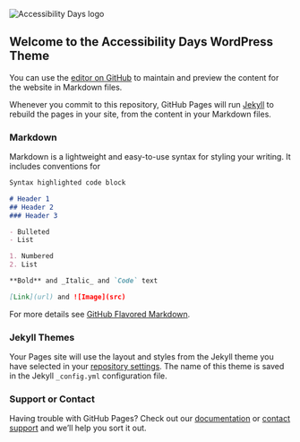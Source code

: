 ![Accessibility Days logo](https://accessibleweb.info/wp-content/uploads/2018/05/Acessibility-logo-2018-768x501.jpg)
## Welcome to the Accessibility Days WordPress Theme

You can use the [editor on GitHub](https://github.com/rafael-minuesa/Accessibility-Days/edit/master/README.md) to maintain and preview the content for the website in Markdown files.

Whenever you commit to this repository, GitHub Pages will run [Jekyll](https://jekyllrb.com/) to rebuild the pages in your site, from the content in your Markdown files.

### Markdown

Markdown is a lightweight and easy-to-use syntax for styling your writing. It includes conventions for

```markdown
Syntax highlighted code block

# Header 1
## Header 2
### Header 3

- Bulleted
- List

1. Numbered
2. List

**Bold** and _Italic_ and `Code` text

[Link](url) and ![Image](src)
```

For more details see [GitHub Flavored Markdown](https://guides.github.com/features/mastering-markdown/).

### Jekyll Themes

Your Pages site will use the layout and styles from the Jekyll theme you have selected in your [repository settings](https://github.com/rafael-minuesa/Accessibility-Days/settings). The name of this theme is saved in the Jekyll `_config.yml` configuration file.

### Support or Contact

Having trouble with GitHub Pages? 
Check out our [documentation](https://help.github.com/categories/github-pages-basics/) 
or [contact support](https://github.com/contact) and we’ll help you sort it out.
